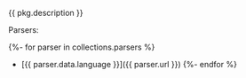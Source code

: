 {{ pkg.description }}

Parsers:

{%- for parser in collections.parsers %}
- [{{ parser.data.language }}]({{ parser.url }})
{%- endfor %}
